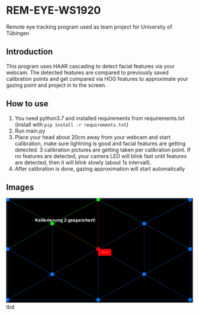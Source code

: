 # REM-EYE-WS1920
Remote eye tracking program used as team project for University of Tübingen
## Introduction
This program uses HAAR cascading to detect facial features via your webcam. The detected features are compared to previously saved calibration points and get compared via HOG features to approximate your gazing point and project in to the screen.
## How to use 
1. You need python3.7 and installed requirements from requirements.txt (install with `pip install -r requirements.txt`)
2. Run main.py
3. Place your head about 20cm away from your webcam and start calibration, make sure lightning is good and facial features are getting detected. 3 calibration pictures are getting taken per calibration point. If no features are detected, your camera LED will blink fast until features are detected, then it will blink slowly (about 1s intervall).
4. After calibration is done, gazing approximation will start automatically
## Images
![alt text](img/calibration_view.png "Calibration view")
tbd